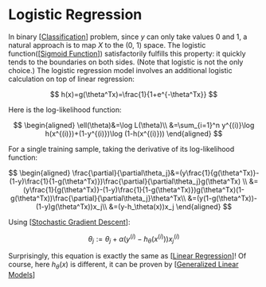 # Logistic Regression

In binary [[Classification]] problem, since $y$ can only take values 0 and 1, a natural approach is to map $X$ to the (0, 1) space. The logistic function([[Sigmoid Function]]) satisfactorily fulfills this property: it quickly tends to the boundaries on both sides. (Note that logistic is not the only choice.) The logistic regression model involves an additional logistic calculation on top of linear regression:

$$
h(x)=g(\theta^Tx)=\frac{1}{1+e^{-\theta^Tx}}
$$

Here is the log-likelihood function:

$$
\begin{aligned}
\ell(\theta)&=\log L(\theta)\\
&=\sum_{i=1}^n y^{(i)}\log h(x^{(i)})+(1-y^{(i)})\log (1-h(x^{(i)}))
\end{aligned}
$$

For a single training sample, taking the derivative of its log-likelihood function:

$$
\begin{aligned}
\frac{\partial}{\partial\theta_j}&=(y\frac{1}{g(\theta^Tx)}-(1-y)\frac{1}{1-g(\theta^Tx)})\frac{\partial}{\partial\theta_j}g(\theta^Tx) \\
&=(y\frac{1}{g(\theta^Tx)}-(1-y)\frac{1}{1-g(\theta^Tx)})g(\theta^Tx)(1-g(\theta^Tx))\frac{\partial}{\partial\theta_j}\theta^Tx\\
&=(y(1-g(\theta^Tx))-(1-y)g(\theta^Tx))x_j\\
&=(y-h_\theta(x))x_j
\end{aligned}
$$

Using [[Stochastic Gradient Descent]]:

$$
\theta_j:=\theta_j+\alpha(y^{(i)}-h_\theta(x^{(i)}))x_j^{(i)}
$$

Surprisingly, this equation is exactly the same as [[Linear Regression]]! Of course, here $h_\theta(x)$ is different, it can be proven by [[Generalized Linear Models]]


[//begin]: # "Autogenerated link references for markdown compatibility"
[Classification]: Classification.md "Classification"
[Sigmoid Function]: <Sigmoid Function.md> "Sigmoid Function"
[Stochastic Gradient Descent]: <Stochastic Gradient Descent.md> "Stochastic Gradient Descent"
[Linear Regression]: <Linear Regression.md> "Linear Regression"
[Generalized Linear Models]: <Generalized Linear Models.md> "Generalized Linear Models"
[//end]: # "Autogenerated link references"
